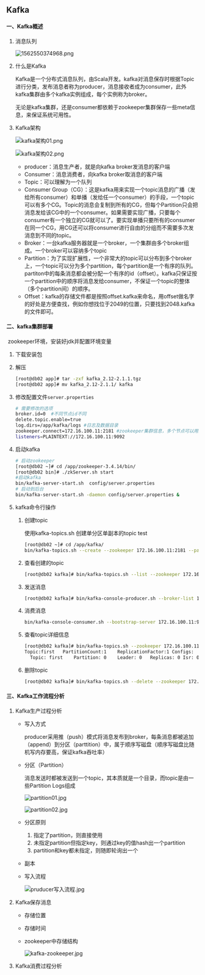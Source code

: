 

## Kafka

#### 一、Kafka概述

1. 消息队列

   ![1562550374968.png](http://ww1.sinaimg.cn/large/d3f19072gy1gaq7m4e7u3j20e907576a.jpg)

2. 什么是Kafka

   Kafka是一个分布式消息队列，由Scala开发。kafka对消息保存时根据Topic进行分类，发布消息者称为producer，消息接收者成为consumer，此外kafka集群由多个kafka实例组成，每个实例称为broker。

   无论是kafka集群，还是consumer都依赖于zookeeper集群保存一些meta信息，来保证系统可用性。

3. Kafka架构

   ![kafka架构01.png](http://ww1.sinaimg.cn/large/d3f19072gy1gaq7moh9u3j209z06v0tk.jpg)

   

   ![kafka架构02.png](http://ww1.sinaimg.cn/large/d3f19072gy1gaq7n8dynoj20r00dnah4.jpg)

   - producer：消息生产者，就是向kafka broker发消息的客户端
   - Consumer：消息消费者，向kafka broker取消息的客户端
   - Topic：可以理解为一个队列
   - Consumer Group（CG）：这是kafka用来实现一个topic消息的广播（发给所有consumer）和单播（发给任一个consumer）的手段，一个topic可以有多个CG。Topic的消息会复制到所有的CG，但每个Partition只会把消息发给该CG中的一个consumer。如果需要实现广播，只要每个consumer有一个独立的CG就可以了。要实现单播只要所有的consumer在同一个CG，用CG还可以将consumer进行自由的分组而不需要多次发消息到不同的topic。
   - Broker：一台kafka服务器就是一个broker，一个集群由多个broker组成。一个broker可以容纳多个topic
   - Partition：为了实现扩展性，一个非常大的topic可以分布到多个broker上，一个topic可以分为多个partition，每个partition是一个有序的队列。partiton中的每条消息都会被分配一个有序的id（offset）。kafka只保证按一个partition中的顺序将消息发给consumer，不保证一个topic的整体（多个partition间）的顺序。
   - Offset：kafka的存储文件都是按照offset.kafka来命名，用offset做名字的好处是方便查找，例如你想找位于2049的位置，只要找到2048.kafka的文件即可。

#### 二、kafka集群部署

​	zookeeper环境，安装好jdk并配置环境变量

1. 下载安装包

2. 解压

   ```bash
   [root@db02 app]# tar -zxf kafka_2.12-2.1.1.tgz
   [root@db02 app]# mv kafka_2.12-2.1.1/ kafka
   ```

3. 修改配置文件`server.properties`

   ```bash
   # 需要修改的选项
   broker.id=0  #不同节点id不同
   delete.topic.enable=true
   log.dirs=/app/kafka/logs #日志及数据目录
   zookeeper.connect=172.16.100.11:2181 #zookeeper集群信息，多个节点可以用逗号分隔
   listeners=PLAINTEXT://172.16.100.11:9092
   ```

4. 启动kafka

   ```bash
   # 启动zookeeper
   [root@db02 ~]# cd /app/zookeeper-3.4.14/bin/
   [root@db02 bin]# ./zkServer.sh start
   #启动kafka
   bin/kafka-server-start.sh  config/server.properties
   # 启动到后台
   bin/kafka-server-start.sh -daemon config/server.properties &
   ```

5. kafka命令行操作

   1. 创建topic

      使用kafka-topics.sh 创建单分区单副本的topic test

      ```bash
      [root@db02 ~]# cd /app/kafka/
      bin/kafka-topics.sh --create --zookeeper 172.16.100.11:2181 --partitions 1 --replication-factor 1 --topic first
      ```

   2. 查看创建的topic

      ```bash
      [root@db02 kafka]# bin/kafka-topics.sh --list --zookeeper 172.16.100.11:2181
      ```

   3. 发送消息

      ```bash
      [root@db02 kafka]# bin/kafka-console-producer.sh --broker-list 172.16.100.11:9092 --topic first
      ```

   4. 消费消息

      ```bash
      bin/kafka-console-consumer.sh --bootstrap-server 172.16.100.11:9092 --topic first --from-beginning
      ```

   5. 查看topic详细信息

      ```bash
      [root@db02 kafka]# bin/kafka-topics.sh --zookeeper 172.16.100.11:2181 --describe --topic first
      Topic:first	PartitionCount:1	ReplicationFactor:1	Configs:
      	Topic: first	Partition: 0	Leader: 0	Replicas: 0	Isr: 0
      
      ```

   6. 删除topic

      ```bash
      [root@db02 kafka]# bin/kafka-topics.sh --delete --zookeeper 172.16.100.11:2181 --topic first
      ```

#### 三、Kafka工作流程分析

1. Kafka生产过程分析

   - 写入方式

     producer采用推（push）模式将消息发布到broker，每条消息都被追加（append）到分区（parttition）中，属于顺序写磁盘（顺序写磁盘比随机写内存要高，保证kafka吞吐率）

   - 分区（Partition）

     消息发送时都被发送到一个topic，其本质就是一个目录，而topic是由一些Partition Logs组成

     ![partition01.jpg](http://ww1.sinaimg.cn/large/d3f19072gy1gaq7nyk3pwj20ci05vq3m.jpg)

     ![partition02.jpg](http://ww1.sinaimg.cn/large/d3f19072gy1gaq7odfhrqj20e904swer.jpg)

   - 分区原则

     1. 指定了partition，则直接使用
     2. 未指定partition但指定key，则通过key的值hash出一个partition
     3. partition和key都未指定，则随即轮询出一个

   - 副本

   - 写入流程

     ![pruducer写入流程.jpg](http://ww1.sinaimg.cn/large/d3f19072gy1gaq7pbc4ivj20m10ajdie.jpg)

2. Kafka保存消息

   - 存储位置

   - 存储时间

   - zookeeper中存储结构

     ![kafka-zookeeper.jpg](http://ww1.sinaimg.cn/large/d3f19072gy1gaq7pwzspyj20md0f0n4c.jpg)

3. Kafka消费过程分析